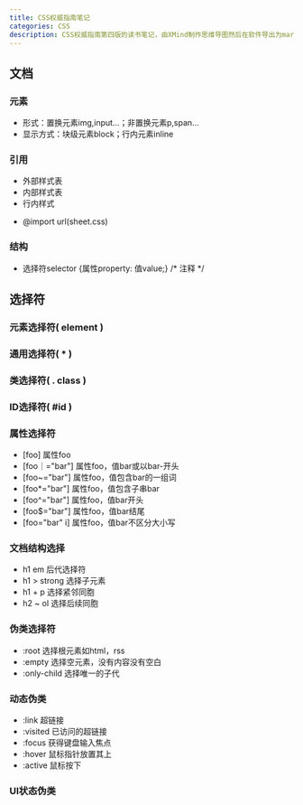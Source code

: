 ```yaml
---
title: CSS权威指南笔记
categories: CSS
description: CSS权威指南第四版的读书笔记，由XMind制作思维导图然后在软件导出为markdown格式
---
```


## 文档

### 元素

- 形式：置换元素img,input...；非置换元素p,span...
- 显示方式：块级元素block；行内元素inline

### 引用

- 外部样式表<link href="sheet.css">
- 内部样式表<style>...</style>
- 行内样式<p style="..."></p>
- @import url(sheet.css)

### 结构

- 选择符selector {属性property: 值value;} /* 注释 */

## 选择符

### 元素选择符( element )

### 通用选择符( * )

### 类选择符( . class )

### ID选择符( #id )

<!-- more -->

### 属性选择符

- [foo] 属性foo
- [foo｜="bar"] 属性foo，值bar或以bar-开头
- [foo~="bar"] 属性foo，值包含bar的一组词
- [foo*="bar"] 属性foo，值包含子串bar
- [foo^="bar"] 属性foo，值bar开头
- [foo$="bar"] 属性foo，值bar结尾
- [foo="bar" i] 属性foo，值bar不区分大小写

### 文档结构选择

- h1 em 后代选择符
- h1 > strong 选择子元素
- h1 + p 选择紧邻同胞
- h2 ~ ol 选择后续同胞

### 伪类选择符

- :root 选择根元素如html，rss
- :empty 选择空元素，没有内容没有空白
- :only-child 选择唯一的子代

### 动态伪类

- :link 超链接
- :visited 已访问的超链接
- :focus 获得键盘输入焦点
- :hover 鼠标指针放置其上
- :active 鼠标按下

### UI状态伪类